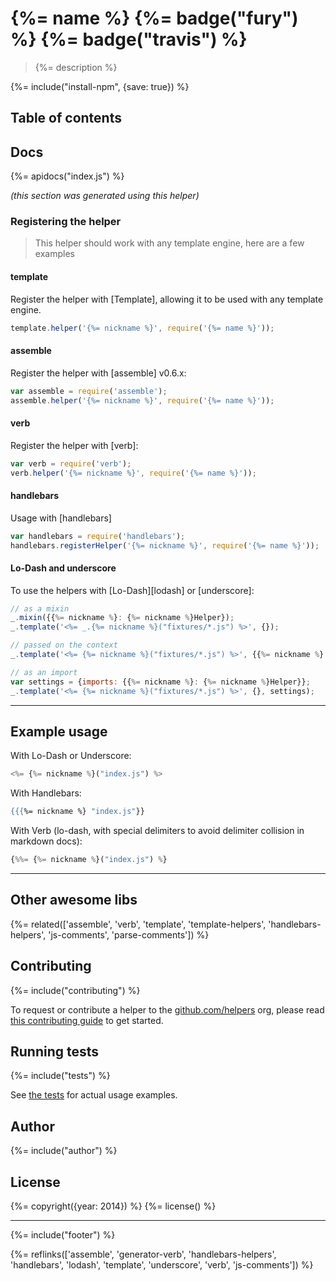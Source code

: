 # {%= name %} {%= badge("fury") %} {%= badge("travis") %}

> {%= description %}

{%= include("install-npm", {save: true}) %}

## Table of contents

<!-- toc -->


## Docs
{%= apidocs("index.js") %}

_(this section was generated using this helper)_


### Registering the helper

> This helper should work with any template engine, here are a few examples


#### template

Register the helper with [Template], allowing it to be used with any template engine.

```js
template.helper('{%= nickname %}', require('{%= name %}'));
```

#### assemble

Register the helper with [assemble] v0.6.x:

```js
var assemble = require('assemble');
assemble.helper('{%= nickname %}', require('{%= name %}'));
```

#### verb

Register the helper with [verb]:

```js
var verb = require('verb');
verb.helper('{%= nickname %}', require('{%= name %}'));
```


#### handlebars

Usage with [handlebars]

```js
var handlebars = require('handlebars');
handlebars.registerHelper('{%= nickname %}', require('{%= name %}'));
```


#### Lo-Dash and underscore

To use the helpers with [Lo-Dash][lodash] or [underscore]:

```js
// as a mixin
_.mixin({{%= nickname %}: {%= nickname %}Helper});
_.template('<%= _.{%= nickname %}("fixtures/*.js") %>', {});

// passed on the context
_.template('<%= {%= nickname %}("fixtures/*.js") %>', {{%= nickname %}: {%= nickname %}Helper});

// as an import
var settings = {imports: {{%= nickname %}: {%= nickname %}Helper}};
_.template('<%= {%= nickname %}("fixtures/*.js") %>', {}, settings);
```

***

## Example usage

With Lo-Dash or Underscore:

```js
<%= {%= nickname %}("index.js") %>
```

With Handlebars:

```handlebars
{{{%= nickname %} "index.js"}}
```

With Verb (lo-dash, with special delimiters to avoid delimiter collision in markdown docs):

```js
{%%= {%= nickname %}("index.js") %}
```

***


## Other awesome libs
{%= related(['assemble', 'verb', 'template', 'template-helpers', 'handlebars-helpers', 'js-comments', 'parse-comments']) %}

## Contributing
{%= include("contributing") %}

To request or contribute a helper to the [github.com/helpers][helpers] org, please read [this contributing guide][guide] to get started.

## Running tests
{%= include("tests") %}

See [the tests](./test.js) for actual usage examples.

## Author
{%= include("author") %}

## License
{%= copyright({year: 2014}) %}
{%= license() %}

***

{%= include("footer") %}

{%= reflinks(['assemble', 'generator-verb', 'handlebars-helpers', 'handlebars', 'lodash', 'template', 'underscore', 'verb', 'js-comments']) %}

[helpers]: https://github.com/helpers
[guide]: https://github.com/helpers/requests
